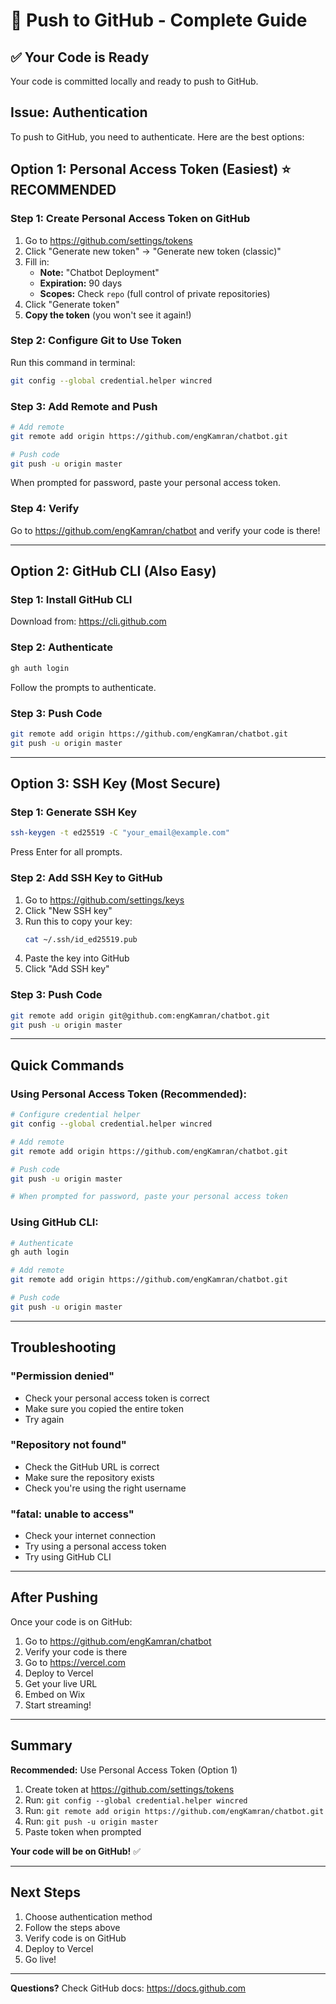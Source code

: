 # 🚀 Push to GitHub - Complete Guide

## ✅ Your Code is Ready

Your code is committed locally and ready to push to GitHub.

## Issue: Authentication

To push to GitHub, you need to authenticate. Here are the best options:

## Option 1: Personal Access Token (Easiest) ⭐ RECOMMENDED

### Step 1: Create Personal Access Token on GitHub

1. Go to https://github.com/settings/tokens
2. Click "Generate new token" → "Generate new token (classic)"
3. Fill in:
   - **Note:** "Chatbot Deployment"
   - **Expiration:** 90 days
   - **Scopes:** Check `repo` (full control of private repositories)
4. Click "Generate token"
5. **Copy the token** (you won't see it again!)

### Step 2: Configure Git to Use Token

Run this command in terminal:

```bash
git config --global credential.helper wincred
```

### Step 3: Add Remote and Push

```bash
# Add remote
git remote add origin https://github.com/engKamran/chatbot.git

# Push code
git push -u origin master
```

When prompted for password, paste your personal access token.

### Step 4: Verify

Go to https://github.com/engKamran/chatbot and verify your code is there!

---

## Option 2: GitHub CLI (Also Easy)

### Step 1: Install GitHub CLI

Download from: https://cli.github.com

### Step 2: Authenticate

```bash
gh auth login
```

Follow the prompts to authenticate.

### Step 3: Push Code

```bash
git remote add origin https://github.com/engKamran/chatbot.git
git push -u origin master
```

---

## Option 3: SSH Key (Most Secure)

### Step 1: Generate SSH Key

```bash
ssh-keygen -t ed25519 -C "your_email@example.com"
```

Press Enter for all prompts.

### Step 2: Add SSH Key to GitHub

1. Go to https://github.com/settings/keys
2. Click "New SSH key"
3. Run this to copy your key:
   ```bash
   cat ~/.ssh/id_ed25519.pub
   ```
4. Paste the key into GitHub
5. Click "Add SSH key"

### Step 3: Push Code

```bash
git remote add origin git@github.com:engKamran/chatbot.git
git push -u origin master
```

---

## Quick Commands

### Using Personal Access Token (Recommended):

```bash
# Configure credential helper
git config --global credential.helper wincred

# Add remote
git remote add origin https://github.com/engKamran/chatbot.git

# Push code
git push -u origin master

# When prompted for password, paste your personal access token
```

### Using GitHub CLI:

```bash
# Authenticate
gh auth login

# Add remote
git remote add origin https://github.com/engKamran/chatbot.git

# Push code
git push -u origin master
```

---

## Troubleshooting

### "Permission denied"
- Check your personal access token is correct
- Make sure you copied the entire token
- Try again

### "Repository not found"
- Check the GitHub URL is correct
- Make sure the repository exists
- Check you're using the right username

### "fatal: unable to access"
- Check your internet connection
- Try using a personal access token
- Try using GitHub CLI

---

## After Pushing

Once your code is on GitHub:

1. Go to https://github.com/engKamran/chatbot
2. Verify your code is there
3. Go to https://vercel.com
4. Deploy to Vercel
5. Get your live URL
6. Embed on Wix
7. Start streaming!

---

## Summary

**Recommended:** Use Personal Access Token (Option 1)

1. Create token at https://github.com/settings/tokens
2. Run: `git config --global credential.helper wincred`
3. Run: `git remote add origin https://github.com/engKamran/chatbot.git`
4. Run: `git push -u origin master`
5. Paste token when prompted

**Your code will be on GitHub!** ✅

---

## Next Steps

1. Choose authentication method
2. Follow the steps above
3. Verify code is on GitHub
4. Deploy to Vercel
5. Go live!

---

**Questions?** Check GitHub docs: https://docs.github.com

